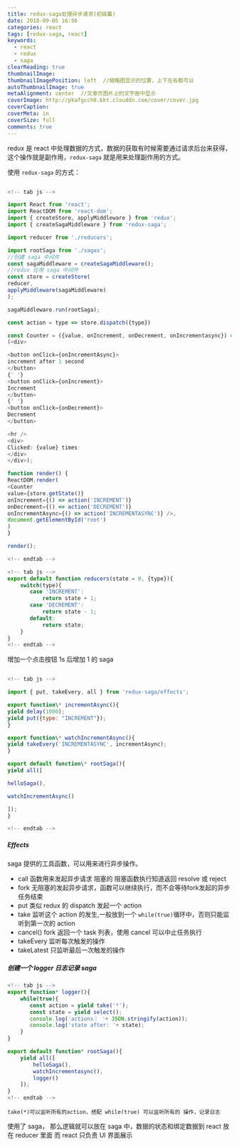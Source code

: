 ```yaml
---
title: redux-saga处理异步请求(初级篇)
date: 2018-09-05 16:56
categories: react
tags: [redux-saga, react]
keywords:
  - react
  - redux
  - saga
clearReading: true
thumbnailImage:
thumbnailImagePosition: left  //缩略图显示的位置，上下左右都可以
autoThumbnailImage: true
metaAlignment: center  //文章页图片上的文字居中显示
coverImage: http://pkafgcch8.bkt.clouddn.com/cover/cover.jpg
coverCaption:
coverMeta: in
coverSize: full
comments: true
---
```


redux 是 react 中处理数据的方式，数据的获取有时候需要通过请求后台来获得，这个操作就是副作用，`redux-saga` 就是用来处理副作用的方式。

<!-- more -->

使用 `redux-saga` 的方式：
``` main.js  %}

<!-- tab js -->

import React from 'react';
import ReactDOM from 'react-dom';
import { createStore, applyMiddleware } from 'redux';
import { createSagaMiddleware } from 'redux-saga';

import reducer from './reducers';

import rootSaga from './sagas';
//创建 saga 中间件
const sagaMiddleware = createSagaMiddleware();
//redux 应用 saga 中间件
const store = createStore(
reducer,
applyMiddleware(sagaMiddleware)
);

sagaMiddleware.run(rootSaga);

const action = type => store.dispatch({type})

const Counter = ({value, onIncrement, onDecrement, onIncrementasync}) =>
(<div>

<button onClick={onIncrementAsync}>
increment after 1 second
</button>
{' '}
<button onClick={onIncrement}>
Increment
</button>
{' '}
<button onClick={onDecrement}>
Decrement
</button>

<hr />
<div>
Clicked: {value} times
</div>
</div>);

function render() {
ReactDOM.render(
<Counter
value={store.getState()}
onIncrement={() => action('INCREMENT')}
onDecrement={() => action('DECREMENT')}
onIncrementAsync={() => action('INCREMENTASYNC')} />,
document.getElementById('root')
)
}

render();

<!-- endtab -->

```
``` reducers.js  %}
<!-- tab js -->
export default function reducers(state = 0, {type}){
    switch(type){
       case 'INCREMENT':
           return state + 1;
       case 'DECREMENT':
           return state - 1;
       default:
           return state;
    }
}
<!-- endtab -->
```

增加一个点击按钮 1s 后增加 1 的 saga
``` sagas.js  %}

<!-- tab js -->

import { put, takeEvery, all } from 'redux-saga/effects';

export function\* incrementAsync(){
yield delay(1000);
yield put({type: "INCREMENT"});
}

export function\* watchIncrementAsync(){
yield takeEvery('INCREMENTASYNC', incrementAsync);
}

export default function\* rootSaga(){
yield all([

helloSaga(),

watchIncrementAsync()

]);
}

<!-- endtab -->

```

##### Effects
saga 提供的工具函数，可以用来进行异步操作。
- call 函数用来发起异步请求 阻塞的 阻塞函数执行知道返回 resolve 或 reject
- fork 无阻塞的发起异步请求，函数可以继续执行，而不会等待fork发起的异步任务结束
- put 类似 redux 的 dispatch 发起一个 action
- take 监听这个 action 的发生,一般放到一个 `while(true)`循环中，否则只能监听到第一次的 action
- cancel() fork 返回一个 task 列表，使用 cancel 可以中止任务执行
- takeEvery  监听每次触发的操作
- takeLatest 只监听最后一次触发的操作

##### 创建一个 logger 日志记录 saga
``` sgas.js  %}
<!-- tab js -->
export function* logger(){
    while(true){
       const action = yield take('*');
       const state = yield select();
       console.log('actions： '+ JSON.stringify(action));
       console.log('state after: '+ state);
    }
}

export default function* rootSaga(){
    yield all([
        helloSaga(),
        watchIncrementasync(),
        logger()
    ]);
}
<!-- endtab -->
```

```
take(*)可以监听所有的action，搭配 while(true) 可以监听所有的 操作，记录日志
```

使用了 saga， 那么逻辑就可以放在 saga 中，数据的状态和绑定数据到 react 放在 reducer 里面 而 react 只负责 UI 界面展示

```

```
